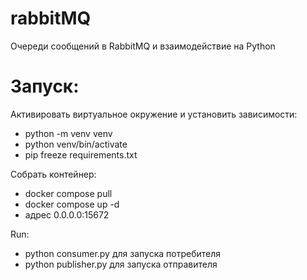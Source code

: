 # rabbitMQ

Очереди сообщений в RabbitMQ и взаимодействие на Python

# Запуск:

Активировать виртуальное окружение и установить зависимости:

- python -m venv venv
- python venv/bin/activate
- pip freeze requirements.txt

Собрать контейнер:

- docker compose pull
- docker compose up -d
- адрес 0.0.0.0:15672

Run:

- python consumer.py для запуска потребителя
- python publisher.py для запуска отправителя
